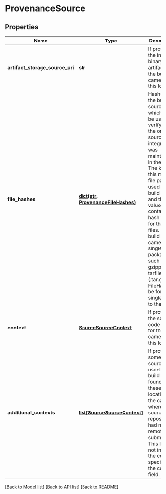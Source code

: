 # ProvenanceSource

## Properties
Name | Type | Description | Notes
------------ | ------------- | ------------- | -------------
**artifact_storage_source_uri** | **str** | If provided, the input binary artifacts for the build came from this location. | [optional] 
**file_hashes** | [**dict(str, ProvenanceFileHashes)**](ProvenanceFileHashes.md) | Hash(es) of the build source, which can be used to verify that the original source integrity was maintained in the build.  The keys to this map are file paths used as build source and the values contain the hash values for those files.  If the build source came in a single package such as a gzipped tarfile (.tar.gz), the FileHash will be for the single path to that file. | [optional] 
**context** | [**SourceSourceContext**](SourceSourceContext.md) | If provided, the source code used for the build came from this location. | [optional] 
**additional_contexts** | [**list[SourceSourceContext]**](SourceSourceContext.md) | If provided, some of the source code used for the build may be found in these locations, in the case where the source repository had multiple remotes or submodules. This list will not include the context specified in the context field. | [optional] 

[[Back to Model list]](../README.md#documentation-for-models) [[Back to API list]](../README.md#documentation-for-api-endpoints) [[Back to README]](../README.md)


